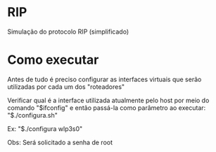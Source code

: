 # RIP
Simulação do protocolo RIP (simplificado)

# Como executar
Antes de tudo é preciso configurar as interfaces virtuais que serão utilizadas por cada um dos "roteadores"

Verificar qual é a interface utilizada atualmente pelo host por meio do comando "$ifconfig" e então passá-la como parâmetro ao executar: "$./configura.sh"

Ex: "$./configura wlp3s0"

Obs: Será solicitado a senha de root



